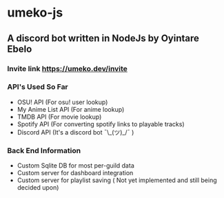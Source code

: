 # umeko-js

## A discord bot written in NodeJs by Oyintare Ebelo

### Invite link https://umeko.dev/invite

### API's Used So Far

- OSU! API (For osu! user lookup)
- My Anime List API (For anime lookup)
- TMDB API (For movie lookup)
- Spotify API (For converting spotify links to playable tracks)
- Discord API (It's a discord bot ¯\\\_(ツ)\_/¯ )

### Back End Information

- Custom Sqlite DB for most per-guild data
- Custom server for dashboard integration
- Custom server for playlist saving ( Not yet implemented and still being decided upon)

